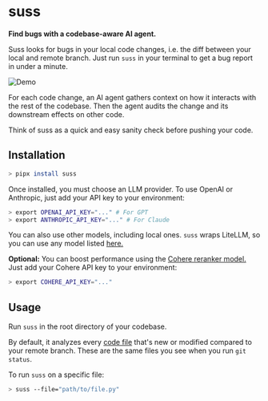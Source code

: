 # suss

**Find bugs with a codebase-aware AI agent.**

Suss looks for bugs in your local code changes, i.e. the diff between your local and remote branch. Just run `suss` in your terminal to get a bug report in under a minute.

![Demo](demo.gif)

For each code change, an AI agent gathers context on how it interacts with the rest of the codebase. Then the agent audits the change and its downstream effects on other code.

Think of suss as a quick and easy sanity check before pushing your code.

## Installation

```bash
> pipx install suss
```

Once installed, you must choose an LLM provider. To use OpenAI or Anthropic, just add your API key to your environment:

```bash
> export OPENAI_API_KEY="..." # For GPT
> export ANTHROPIC_API_KEY="..." # For Claude
```

You can also use other models, including local ones. `suss` wraps LiteLLM, so you can use any model listed [here.](https://docs.litellm.ai/docs/providers)

**Optional:** You can boost performance using the [Cohere reranker model.](https://cohere.com/rerank) Just add your Cohere API key to your environment:

```bash
> export COHERE_API_KEY="..."
```

## Usage

Run `suss` in the root directory of your codebase.

By default, it analyzes every [code file](https://github.com/shobrook/suss/blob/master/suss/constants/languages.py) that's new or modified compared to your remote branch. These are the same files you see when you run `git status`.

To run `suss` on a specific file:

```bash
> suss --file="path/to/file.py"
```
